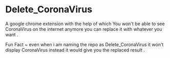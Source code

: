 # Delete_CoronaVirus
A google chrome extension with the help of which 
You won't be able to see CoronaVirus on the internet anymore you can replace it with whatever you want .

Fun Fact ~ even when i am naming the repo as Delete_CoronaVirus it won't display CoronaVirus instead it would give you the replaced result .
